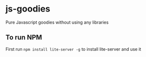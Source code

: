 # js-goodies
Pure Javascript goodies without using any libraries

## To run NPM
First run `npm install lite-server -g` to install lite-server and use it